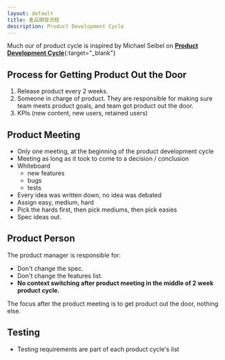```yaml
---
layout: default
title: 產品開發流程
description: Product Development Cycle
---
```


Much our of product cycle is inspired by Michael Seibel on [**Product Development Cycle**](https://www.youtube.com/watch?v=kzVvjKLdAbk){:target="_blank"}

## Process for Getting Product Out the Door

1. Release product every 2 weeks.
1. Someone in charge of product. They are responsible for making sure team meets product goals, and team got product out the door.
1. KPIs (new content, new users, retained users)

## Product Meeting

* Only one meeting, at the beginning of the product development cycle
* Meeting as long as it took to come to a decision / conclusion
* Whiteboard
  * new features
  * bugs
  * tests
* Every idea was written down, no idea was debated
* Assign easy, medium, hard
* Pick the hards first, then pick mediums, then pick easies
* Spec ideas out.

## Product Person

The product manager is responsible for:

* Don't change the spec.
* Don't change the features list.
* **No context switching after product meeting in the middle of 2 week product cycle.**

The focus after the product meeting is to get product out the door, nothing else.

## Testing

* Testing requirements are part of each product cycle's list